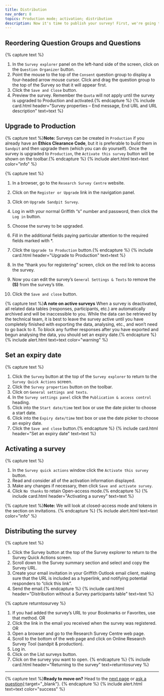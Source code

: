 ```yaml
---
title: Distribution
nav_order: 8
topics: Production mode; activation; distribution
description: Now it's time to publish your survey! First, we're going to look at how to reorder your questions, in case you added new ones or reconsidered the order while you were creating your survey. 
---
```


## Reordering Question Groups and Questions

{% capture text %}
1.	In the `Survey explorer` panel on the left-hand side of the screen, click on the `Question Organizer` button.
2.	Point the mouse to the top of the `Consent` question group to display a four-headed arrow mouse cursor.  Click and drag the question group to the top of the Survey so that it will appear first.
3.	Click the `Save and Close` button.
4.	Preview the survey. Remember the `Quota` will not apply until the survey is upgraded to Production and activated.{% endcapture %}
{% include card.html header="Survey properties – End message, End URL and URL description" text=text %}

## Upgrade to Production

{% capture text %}**Note:** Surveys can be created in `Production` if you already have an **Ethics Clearance Code**, but it is preferable to build them in `Sandpit` and then upgrade them (which you can do yourself).  Once the survey is upgraded to `Production`, the `Activate this survey` button will be shown on the toolbar.{% endcapture %}
{% include alert.html text=text color="info" %}

{% capture text %}
1.	In a browser, go to the `Research Survey Centre` website.
1.	Click on the `Register or Upgrade` link in the navigation panel.
2.	Click on `Upgrade Sandpit Survey`.
3.	Log in with your normal Griffith “s” number and password, then click the `Log in` button.
4.	Choose the survey to be upgraded.
5.	Fill in the additional fields paying particular attention to the required fields marked with *.
6.	Click the `Upgrade to Production` button.{% endcapture %}
{% include card.html header="Upgrade to Production" text=text %}

7.	In the “thank you for registering” screen, click on the red link to access the survey.

8.	Now you can edit the survey’s `General Settings & Texts` to remove the **(S)** from the survey’s title.
9.	Click the `Save and close` button.

{% capture text %}**A note on active surveys**
When a survey is deactivated, all related data tables (responses, participants, etc.) are automatically archived and will be inaccessible to you.  While the data can be retrieved by the technical team, it is best to leave the survey active until you have completely finished with exporting the data, analysing, etc., and won’t need to go back to it. To block any further responses after you have exported and begun analysing the data, you should set an expiry date.{% endcapture %}
{% include alert.html text=text color="warning" %}

## Set an expiry date

{% capture text %}
1.	Click the `Survey` button at the top of the `Survey explorer` to return to the `Survey Quick Actions` screen.   
2.	Click the `Survey properties` button on the toolbar.
3.	Click on `General settings and texts`.
4.	In the `Survey settings panel` click the `Publication & access control` heading.
5.	Click into the `Start date/time` text box or use the date picker to choose a start date.
6.	Click into the `Expiry date/time` text box or use the date picker to choose an expiry date.
7.	Click the `Save and close` button.{% endcapture %}
{% include card.html header="Set an expiry date" text=text %}

## Activating a survey

{% capture text %}
1.	In the `Survey quick actions` window click the `Activate this survey` button.
2.	Read and consider all of the activation information displayed.
3.	Make any changes if necessary, then click `Save and activate survey`.
4.	Click `No thanks` to retain Open-access mode.{% endcapture %}
{% include card.html header="Activating a survey" text=text %}

{% capture text %}**Note:** We will look at closed-access mode and tokens in the section on invitations. {% endcapture %}
{% include alert.html text=text color="info" %}

## Distributing the survey

{% capture text %}
1.	Click the Survey button at the top of the Survey explorer to return to the Survey Quick Actions screen.   
2.	Scroll down to the Survey summary section and select and copy the Survey URL.
3.	Create your email invitation in your Griffith Outlook email client, making sure that the URL is included as a hyperlink, and notifying potential responders to “click this link”.
4.	Send the email.{% endcapture %}
{% include card.html header="Distribution without a Survey participants table" text=text %}

{% capture returntosurvey %}
1.	If you had added the survey’s URL to your Bookmarks or Favorites, use that method.
OR
2.	Click the link in the email you received when the survey was registered.
OR
3.	Open a browser and go to the Research Survey Centre web page.
4.	Scroll to the bottom of the web page and click on Online Research Survey Tool (sandpit & production).
5.	Log in.
6.	Click on the List surveys button.
7.	Click on the survey you want to open.
{% endcapture %}
{% include card.html header="Returning to the survey" text=returntosurvey %}

---

{% capture text %}**Ready to move on?** Head to the [next page](7-invitations.html) or [ask a question](https://griffithu.padlet.org/y_banens1/gli5hpobgpzwcuym){:target="_blank"}. {% endcapture %}
{% include alert.html text=text color="success" %}
